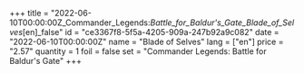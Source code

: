 +++
title = "2022-06-10T00:00:00Z_Commander_Legends:_Battle_for_Baldur's_Gate_Blade_of_Selves_[en]_false"
id = "ce3367f8-5f5a-4205-909a-247b92a9c082"
date = "2022-06-10T00:00:00Z"
name = "Blade of Selves"
lang = ["en"]
price = "2.57"
quantity = 1
foil = false
set = "Commander Legends: Battle for Baldur's Gate"
+++
